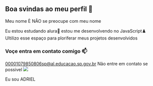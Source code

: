 ## Boa svindas ao meu perfil 🖤

Meu nome È NÂO se preocupe com meu nome

Eu estou estudando alura🙉
estou me desenvolvendo no JavaScript♟️
Ultilizo esse espaço para ploriferar meus projetos desenvolvidos

### Voçe entra em contato comigo 📫

00001079850806sp@al.educacao.sp.gov.br
Não entre em contato se possivel
![](https://media.tenor.com/dur8_lWhH2cAAAAM/crazy-cat-dancing-crazy-cat.gif)

Eu sou ADRIEL
